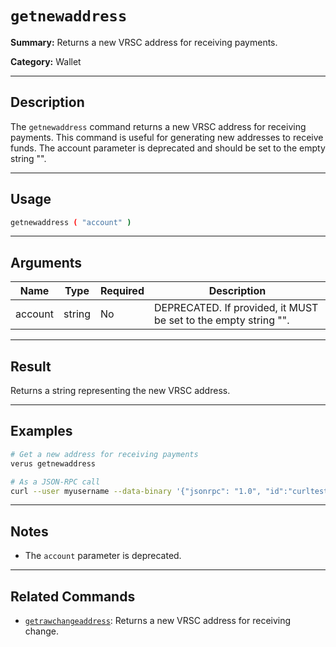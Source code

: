 # `getnewaddress`

**Summary:**
Returns a new VRSC address for receiving payments.

**Category:**
Wallet

---

## Description
The `getnewaddress` command returns a new VRSC address for receiving payments. This command is useful for generating new addresses to receive funds. The account parameter is deprecated and should be set to the empty string "".

---

## Usage
```bash
getnewaddress ( "account" )
```

---

## Arguments
| Name    | Type   | Required | Description                                                                 |
|---------|--------|----------|-----------------------------------------------------------------------------|
| account | string | No       | DEPRECATED. If provided, it MUST be set to the empty string "".            |

---

## Result
Returns a string representing the new VRSC address.

---

## Examples
```bash
# Get a new address for receiving payments
verus getnewaddress

# As a JSON-RPC call
curl --user myusername --data-binary '{"jsonrpc": "1.0", "id":"curltest", "method": "getnewaddress", "params": [] }' -H 'content-type: text/plain;' http://127.0.0.1:27486/
```

---

## Notes
- The `account` parameter is deprecated.

---

## Related Commands
- [`getrawchangeaddress`](./getrawchangeaddress.md): Returns a new VRSC address for receiving change. 